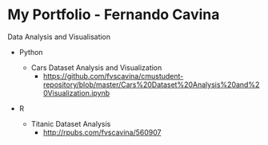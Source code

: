 # My Portfolio - Fernando Cavina

Data Analysis and Visualisation
  - Python
    - Cars Dataset Analysis and Visualization 
      - https://github.com/fvscavina/cmustudent-repository/blob/master/Cars%20Dataset%20Analysis%20and%20Visualization.ipynb
      
  - R
    - Titanic Dataset Analysis
      - http://rpubs.com/fvscavina/560907
